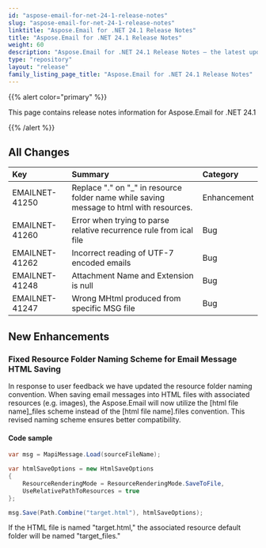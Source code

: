 ```yaml
---
id: "aspose-email-for-net-24-1-release-notes"
slug: "aspose-email-for-net-24-1-release-notes"
linktitle: "Aspose.Email for .NET 24.1 Release Notes"
title: "Aspose.Email for .NET 24.1 Release Notes"
weight: 60
description: "Aspose.Email for .NET 24.1 Release Notes – the latest updates and fixes."
type: "repository"
layout: "release"
family_listing_page_title: "Aspose.Email for .NET 24.1 Release Notes"
---
```


{{% alert color="primary" %}}

This page contains release notes information for Aspose.Email for .NET 24.1

{{% /alert %}}

## **All Changes**

|**Key**|**Summary**|**Category**|
| :- | :- | :- |
|EMAILNET-41250|Replace "." on "_" in resource folder name while saving message to html with resources.|Enhancement|
|EMAILNET-41260|Error when trying to parse relative recurrence rule from ical file|Bug|
|EMAILNET-41262|Incorrect reading of UTF-7 encoded emails|Bug|
|EMAILNET-41248|Attachment Name and Extension is null|Bug|
|EMAILNET-41247|Wrong MHtml produced from specific MSG file|Bug|

## **New Enhancements**

### **Fixed Resource Folder Naming Scheme for Email Message HTML Saving**

In response to user feedback we have updated the resource folder naming convention. When saving email messages into HTML files with associated resources (e.g. images), the Aspose.Email will now utilize the [html file name]_files scheme instead of the [html file name].files convention. 
This revised naming scheme ensures better compatibility.

#### **Code sample**

```csharp
var msg = MapiMessage.Load(sourceFileName);

var htmlSaveOptions = new HtmlSaveOptions
{
    ResourceRenderingMode = ResourceRenderingMode.SaveToFile,
    UseRelativePathToResources = true
};

msg.Save(Path.Combine("target.html"), htmlSaveOptions);
```
If the HTML file is named "target.html," the associated resource default folder will be named "target_files."
